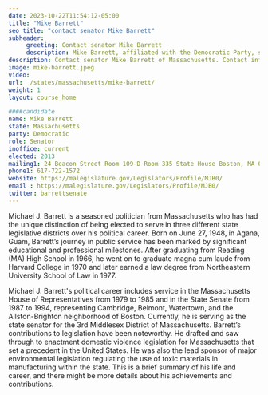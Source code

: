 ```yaml
---
date: 2023-10-22T11:54:12-05:00
title: "Mike Barrett"
seo_title: "contact senator Mike Barrett"
subheader:
     greeting: Contact senator Mike Barrett
     description: Mike Barrett, affiliated with the Democratic Party, serves in the Massachusetts State Senate, representing the 3rd Middlesex District. He began his term on January 2, 2013, and is set to conclude his current term on January 1, 2025.
description: Contact senator Mike Barrett of Massachusetts. Contact information for Mike Barrett includes email address, phone number, and mailing address.
image: mike-barrett.jpeg
video:
url:  /states/massachusetts/mike-barrett/
weight: 1
layout: course_home

####candidate
name: Mike Barrett
state: Massachusetts
party: Democratic
role: Senator
inoffice: current
elected: 2013
mailing1: 24 Beacon Street Room 109-D Room 335 State House Boston, MA 02133
phone1: 617-722-1572
website: https://malegislature.gov/Legislators/Profile/MJB0/
email : https://malegislature.gov/Legislators/Profile/MJB0/
twitter: barrettsenate
---
```


Michael J. Barrett is a seasoned politician from Massachusetts who has had the unique distinction of being elected to serve in three different state legislative districts over his political career. Born on June 27, 1948, in Agana, Guam, Barrett’s journey in public service has been marked by significant educational and professional milestones. After graduating from Reading (MA) High School in 1966, he went on to graduate magna cum laude from Harvard College in 1970 and later earned a law degree from Northeastern University School of Law in 1977.

Michael J. Barrett's political career includes service in the Massachusetts House of Representatives from 1979 to 1985 and in the State Senate from 1987 to 1994, representing Cambridge, Belmont, Watertown, and the Allston-Brighton neighborhood of Boston. Currently, he is serving as the state senator for the 3rd Middlesex District of Massachusetts. Barrett’s contributions to legislation have been noteworthy. He drafted and saw through to enactment domestic violence legislation for Massachusetts that set a precedent in the United States. He was also the lead sponsor of major environmental legislation regulating the use of toxic materials in manufacturing within the state. This is a brief summary of his life and career, and there might be more details about his achievements and contributions.
